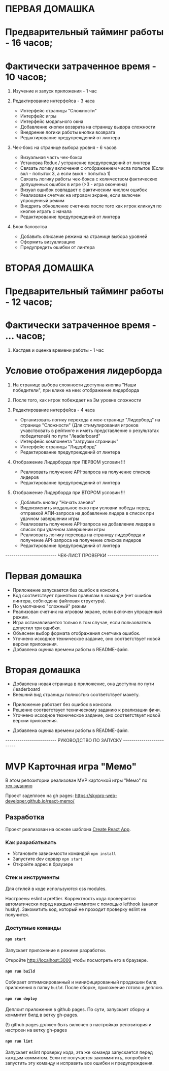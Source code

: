 # ПЕРВАЯ ДОМАШКА
# Предварительный тайминг работы - 16 часов;
# Фактически затраченное время - 10 часов;

1. Изучение и запуск приложения - 1 час

2. Редактирование интерфейса - 3 часа
    + Интерфейс страницы "Сложности"
    + Интерфейс игры
    + Интерфейс модального окна
    + Добавление кнопки возврата на страницу выдора сложности
    + Внедрение логики работы кнопки возврата
    + Редактирование предупреждений от линтера

3. Чек-бокс на странице выбора уровня - 6 часов 
    + Визуальная часть чек-бокса
    + Установка Redux / устранение предупреждений от линтера
    + Связать логику включения с отображением числа попыток (Если вкл - попыток 3, а если выкл - попытка 1)
    + Связать логику работы чек-бокса с количеством фактических допущенных ошибок в игре (>3 - игра окончена)
    + Визуал ошибок совпадает с фактическим числом ошибок
    + Реализован счетчик на игровом экране, если включен упрощенный режим
    + Внедрить обновление счетчика после того как игрок кликнул по кнопке играть с начала
    + Редактирование предупреждений от линтера

4. Блок баловства
    + Добавить описание режима на странице выбора уровней
    + Оформить визуализацию
    + Предупредить ошибки от линтера


# ВТОРАЯ ДОМАШКА
# Предварительный тайминг работы - 12 часов;
# Фактически затраченное время - ... часов;

1. Кастдев и оценка времени работы - 1 час

# Условие отображения лидерборда
1. На странице выбора сложности доступна кнопка "Наши победители", при клике на нее: отображение лидерборда
2. После того, как игрок побеждает на 3м уровне сложности

2. Редактирование интерфейса - 4 часа
    + Организовать логику перехода к мок-странице "Лидерборд" на странице "Сложности" (Для стимулирования игроков учавствовать в рейтинге и иметь представление о результатах победителей) по пути "/leaderboard"
    + Интерфейс компонента "загрузки страницы"
    + Интерфейс страницы "Лидерборд"
    + Редактирование предупреждений от линтера

3. Отображение Лидерборда при ПЕРВОМ условии !!!
    + Реализовать получение API-запроса на получение списков лидеров
    + Редактирование предупреждений от линтера

4. Отображение Лидерборда при ВТОРОМ условии !!!
    - Добавить кнопку "Начать заново"
    + Видоизменить модальное окно при условии победы перед отправкой АПИ-запроса на добавление лидера в список при удачном завершении игры
    - Реализовать получение API-запроса на добавление лидера в список при удачном завершении игры
    - Реализовать логику перехода на страницу лидерборда и получение API-запроса на получение списков лидеров
    - Редактирование предупреждений от линтера




------------------------- ЧЕК-ЛИСТ ПРОВЕРКИ -------------------------

# Первая домашка
+ Приложение запускается без ошибок в консоли.
+ Код соответствует принятым правилам в команде (нет ошибок линтера, соблюдена файловая структура).
+ По умолчанию "сложный" режим
+ Реализован счетчик на игровом экране, если включен упрощенный режим.
+ Игра останавливается только в том случае, если пользователь допустил три ошибки.
+ Объяснен выбор формата отображения счетчика ошибок.
+ Уточнено исходное техническое задание, оно соответствует новой версии приложения.
+ Добавлена оценка времени работы в README-файл.
# Вторая домашка
+ Добавлена новая страница в приложение, она доступна по пути 
/leaderboard
+ Внешний вид страницы полностью соответствует макету.
- Приложение работает без ошибок в консоли.
- Решение соответствует техническому заданию к реализации фичи.
- Уточнено исходное техническое задание, оно соответствует новой версии приложения.
+ Добавлена оценка времени работы в README-файл.




------------------------- РУКОВОДСТВО ПО ЗАПУСКУ -------------------------

# MVP Карточная игра "Мемо"

В этом репозитории реализован MVP карточкой игры "Мемо" по [тех.заданию](./docs/mvp-spec.md)

Проект задеплоен на gh pages:
https://skypro-web-developer.github.io/react-memo/

## Разработка

Проект реализован на основе шаблона [Create React App](https://github.com/facebook/create-react-app).

### Как разрабатывать

- Установите зависимости командой `npm install`
- Запустите dev сервер `npm start`
- Откройте адрес в браузере

### Стек и инструменты

Для стилей в коде используются css modules.

Настроены eslint и prettier. Корректность кода проверяется автоматически перед каждым коммитом с помощью lefthook (аналог husky). Закомитить код, который не проходит проверку eslint не получится.

### Доступные команды

#### `npm start`

Запускает приложение в режиме разработки.

Откройте [http://localhost:3000](http://localhost:3000) чтобы посмотреть его в браузере.

#### `npm run build`

Собирает оптимизированный и минифицированный продакшен билд приложения в папку `build`.
После сборке, приложение готово к деплою.

#### `npm run deploy`

Деплоит приложение в github pages. По сути, запускает сборку и коммитит билд в ветку gh-pages.

(!) github pages должен быть включен в настройках репозитория и настроен на ветку gh-pages

#### `npm run lint`

Запускает eslint проверку кода, эта же команда запускается перед каждым коммитом.
Если не получается закоммитить, попробуйте запустить эту команду и исправить все ошибки и предупреждения.
